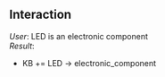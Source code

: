 ## Interaction
*User*: LED is an electronic component  
*Result*:
- KB += LED -> electronic_component